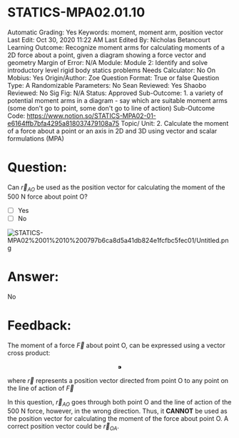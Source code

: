 # STATICS-MPA02.01.10

Automatic Grading: Yes
Keywords: moment, moment arm, position vector
Last Edit: Oct 30, 2020 11:22 AM
Last Edited By: Nicholas Betancourt
Learning Outcome: Recognize moment arms for calculating moments of a 2D force about a point, given a diagram showing a force vector and geometry
Margin of Error: N/A
Module: Module 2: Identify and solve introductory level rigid body statics problems
Needs Calculator: No
On Mobius: Yes
Origin/Author: Zoe
Question Format: True or false
Question Type: A
Randomizable Parameters: No
Sean Reviewed: Yes
Shaobo Reviewed: No
Sig Fig: N/A
Status: Approved
Sub-Outcome: 1. a variety of potential moment arms in a diagram - say which are suitable moment arms (some don't go to point, some don't go to line of action)
Sub-Outcome Code: https://www.notion.so/STATICS-MPA02-01-e6164ffb7bfa4295a818037479108a75
Topic/ Unit: 2. Calculate the moment of a force about a point or an axis in 2D and 3D using vector and scalar formulations (MPA)

# Question:

Can $\overrightarrow{r}_{AO}$ be used as the position vector for calculating the moment of the 500 N force about point O?

- [ ]  Yes
- [ ]  No

![STATICS-MPA02%2001%2010%200797b6ca8d5a41db824e1fcfbc5fec01/Untitled.png](STATICS-MPA02%2001%2010%200797b6ca8d5a41db824e1fcfbc5fec01/Untitled.png)

# Answer:

No

# Feedback:

The moment of a force $\overrightarrow{F}$ about point O, can be expressed using a vector cross product:

$$ ⁍$$

where $\overrightarrow{r}$ represents a position vector directed from point O to any point on the line of action of $\overrightarrow{F}$

In this question, $\overrightarrow{r}_{AO}$ goes through both point O and the line of action of the 500 N force, however, in the wrong direction. Thus, it **CANNOT** be used as the position vector for calculating the moment of the force about point O. A correct position vector could be $\overrightarrow{r}_{OA}$.